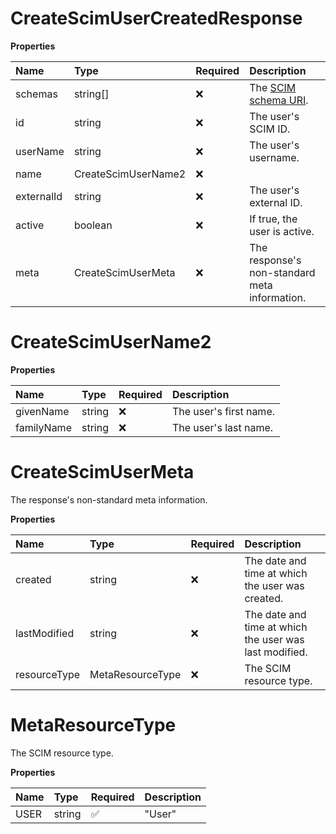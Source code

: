 # CreateScimUserCreatedResponse

**Properties**

| Name       | Type                | Required | Description                                                              |
| :--------- | :------------------ | :------- | :----------------------------------------------------------------------- |
| schemas    | string[]            | ❌       | The [SCIM schema URI](https://www.iana.org/assignments/scim/scim.xhtml). |
| id         | string              | ❌       | The user's SCIM ID.                                                      |
| userName   | string              | ❌       | The user's username.                                                     |
| name       | CreateScimUserName2 | ❌       |                                                                          |
| externalId | string              | ❌       | The user's external ID.                                                  |
| active     | boolean             | ❌       | If true, the user is active.                                             |
| meta       | CreateScimUserMeta  | ❌       | The response's non-standard meta information.                            |

# CreateScimUserName2

**Properties**

| Name       | Type   | Required | Description            |
| :--------- | :----- | :------- | :--------------------- |
| givenName  | string | ❌       | The user's first name. |
| familyName | string | ❌       | The user's last name.  |

# CreateScimUserMeta

The response's non-standard meta information.

**Properties**

| Name         | Type             | Required | Description                                            |
| :----------- | :--------------- | :------- | :----------------------------------------------------- |
| created      | string           | ❌       | The date and time at which the user was created.       |
| lastModified | string           | ❌       | The date and time at which the user was last modified. |
| resourceType | MetaResourceType | ❌       | The SCIM resource type.                                |

# MetaResourceType

The SCIM resource type.

**Properties**

| Name | Type   | Required | Description |
| :--- | :----- | :------- | :---------- |
| USER | string | ✅       | "User"      |

<!-- This file was generated by liblab | https://liblab.com/ -->
